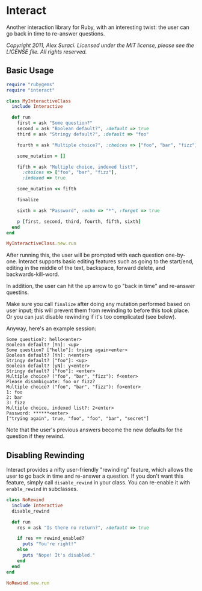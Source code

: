 # Interact

Another interaction library for Ruby, with an interesting twist: the user can
go back in time to re-answer questions.

*Copyright 2011, Alex Suraci. Licensed under the MIT license, please see the
LICENSE file. All rights reserved.*


## Basic Usage

```ruby
require "rubygems"
require "interact"

class MyInteractiveClass
  include Interactive

  def run
    first = ask "Some question?"
    second = ask "Boolean default?", :default => true
    third = ask "Stringy default?", :default => "foo"

    fourth = ask "Multiple choice?", :choices => ["foo", "bar", "fizz"]

    some_mutation = []

    fifth = ask "Multiple choice, indexed list?",
      :choices => ["foo", "bar", "fizz"],
      :indexed => true

    some_mutation << fifth

    finalize

    sixth = ask "Password", :echo => "*", :forget => true

    p [first, second, third, fourth, fifth, sixth]
  end
end

MyInteractiveClass.new.run
```

After running this, the user will be prompted with each question one-by-one.
Interact supports basic editing features such as going to the start/end,
editing in the middle of the text, backspace, forward delete, and
backwards-kill-word.

In addition, the user can hit the up arrow to go "back in time" and re-answer
questins.

Make sure you call `finalize` after doing any mutation performed based on user
input; this will prevent them from rewinding to before this took place. Or you
can just disable rewinding if it's too complicated (see below).

Anyway, here's an example session:

```
Some question?: hello<enter>
Boolean default? [Yn]: <up>
Some question? ["hello"]: trying again<enter>
Boolean default? [Yn]: n<enter>
Stringy default? ["foo"]: <up>
Boolean default? [yN]: y<enter>
Stringy default? ["foo"]: <enter>
Multiple choice? ("foo", "bar", "fizz"): f<enter>
Please disambiguate: foo or fizz?
Multiple choice? ("foo", "bar", "fizz"): fo<enter>
1: foo
2: bar
3: fizz
Multiple choice, indexed list?: 2<enter>
Password: ******<enter>
["trying again", true, "foo", "foo", "bar", "secret"]
```

Note that the user's previous answers become the new defaults for the question
if they rewind.

## Disabling Rewinding

Interact provides a nifty user-friendly "rewinding" feature, which allows the
user to go back in time and re-answer a question. If you don't want this
feature, simply call `disable_rewind` in your class. You can re-enable it with
`enable_rewind` in subclasses.

```ruby
class NoRewind
  include Interactive
  disable_rewind

  def run
    res = ask "Is there no return?", :default => true

    if res == rewind_enabled?
      puts "You're right!"
    else
      puts "Nope! It's disabled."
    end
  end
end

NoRewind.new.run
```
